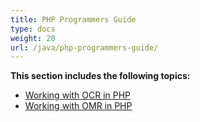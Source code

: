 ```yaml
---
title: PHP Programmers Guide
type: docs
weight: 20
url: /java/php-programmers-guide/
---
```


**This section includes the following topics:**

- [Working with OCR in PHP](/ocr/java/working-with-ocr-in-php/)
- [Working with OMR in PHP](/ocr/java/working-with-omr-in-php/)
